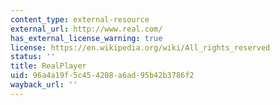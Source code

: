 ```yaml
---
content_type: external-resource
external_url: http://www.real.com/
has_external_license_warning: true
license: https://en.wikipedia.org/wiki/All_rights_reserved
status: ''
title: RealPlayer
uid: 96a4a19f-5c45-4208-a6ad-95b42b3786f2
wayback_url: ''
---
```

